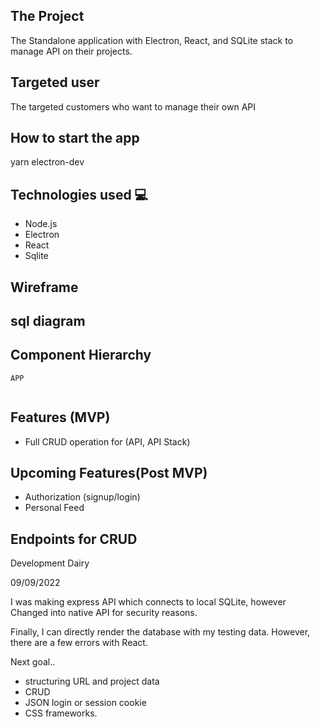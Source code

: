 

## The Project

The Standalone application with Electron, React, and SQLite stack to manage API on their projects.

## Targeted user
 The targeted customers who want to manage their own API 
 
## How to start the app 
yarn electron-dev

## Technologies used :computer:
- Node.js
- Electron
- React
- Sqlite
  
## Wireframe


## sql diagram 



## Component Hierarchy

```
APP        


```



## Features (MVP)

- Full CRUD operation for (API, API Stack)


## Upcoming Features(Post MVP)
- Authorization (signup/login)
- Personal Feed 

## Endpoints for CRUD


Development Dairy

09/09/2022

I was making express API which connects to local SQLite, however
Changed into native API for security reasons. 

Finally, I can directly render the database with my testing data. 
However, there are a few errors with React. 

Next goal.. 
- structuring URL and project data 
- CRUD 
- JSON login or session cookie 
- CSS frameworks. 

